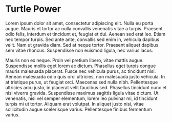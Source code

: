 # Turtle Power

 Lorem ipsum dolor sit amet, consectetur adipiscing elit. Nulla eu porta augue. Mauris et tortor ac nulla convallis venenatis vitae a turpis. Praesent odio felis, interdum et tincidunt et, feugiat et dui. Aenean sed erat leo. Etiam nec tempor turpis. Sed ante ante, convallis sed enim in, vehicula dapibus velit. Nam ut gravida diam. Sed at neque tortor. Praesent aliquet dapibus sem vitae rhoncus. Suspendisse non euismod ligula, nec varius lacus.

Mauris non ex neque. Proin vel pretium libero, vitae mattis augue. Suspendisse mollis eget lorem ac dictum. Phasellus eget turpis congue mauris malesuada placerat. Fusce nec vehicula purus, ac tincidunt nisl. Aenean malesuada odio quis orci ultricies, non malesuada justo vehicula. In at tristique purus, ut feugiat orci. Maecenas sed nulla nibh. Pellentesque ultricies arcu justo, in placerat velit faucibus sed. Phasellus tincidunt nunc et nisi viverra gravida. Suspendisse maximus sagittis ligula vitae dictum. Ut venenatis, nisi vel semper elementum, lorem leo pulvinar mi, id tincidunt turpis mi ut tortor. Aliquam erat volutpat. In aliquet justo nisi, vitae sollicitudin augue scelerisque varius. Pellentesque finibus fermentum varius. 
